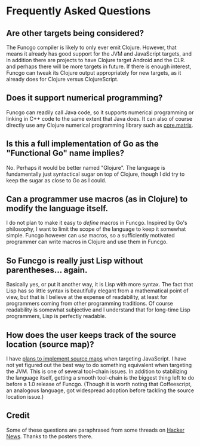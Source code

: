 # Frequently Asked Questions

## Are other targets being considered?

The Funcgo compiler is likely to only ever emit Clojure.  However,
that means it already has good support for the JVM and JavaScript
targets, and in addition there are projects to have Clojure target
Android and the CLR. and perhaps there will be more targets in future.
If there is enough interest, Funcgo can tweak its Clojure output
appropriately for new targets, as it already does for Clojure versus
ClojureScript.

## Does it support numerical programming?

Funcgo can readily call Java code, so it supports numerical
programming or linking in C++ code to the same extent that Java does.
It can also of course directly use any Clojure numerical programming
library such as [core.matrix][1].

## Is this a full implementation of Go as the "Functional Go" name implies?

No.  Perhaps it would be better named "Glojure".  The language is
fundamentally just syntactical sugar on top of Clojure, though I did
try to keep the sugar as close to Go as I could.

## Can a programmer use macros (as in Clojure) to modify the language itself.

I do not plan to make it easy to _define_ macros in Funcgo.  Inspired
by Go's philosophy, I want to limit the scope of the language to keep
it somewhat simple. Funcgo however can _use_ macros, so a sufficiently
motivated programmer can write macros in Clojure and use them in
Funcgo.

## So Funcgo is really just Lisp without parentheses... again.

Basically yes, or put it another way, it is Lisp with more syntax. The
fact that Lisp has so little syntax is beautifully elegant from a
mathematical point of view, but that is I believe at the expense of
readability, at least for programmers coming from other programming
traditions. Of course readability is somewhat subjective and I
understand that for long-time Lisp programmers, Lisp is perfectly
readable.

## How does the user keeps track of the source location (source map)?

I have [plans to implement source maps][3] when targeting JavaScript.
I have not yet figured out the best way to do something equivalent
when targeting the JVM.  This is one of several tool-chain issues. In
addition to stabilizing the language itself, getting a smooth
tool-chain is the biggest thing left to do before a 1.0 release of
Funcgo.  (Though it is worth noting that Coffeescript, an analogous
language, got widespread adoption before tackling the source location
issue.)


## Credit

Some of these questions are paraphrased from some threads on
[Hacker News][2]. Thanks to the posters there.


[1]: https://github.com/mikera/core.matrix
[2]: https://news.ycombinator.com/item?id=8017588
[3]: https://github.com/eobrain/funcgo/issues/19
